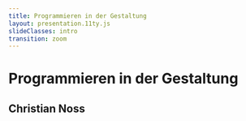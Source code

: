 ```yaml
---
title: Programmieren in der Gestaltung
layout: presentation.11ty.js
slideClasses: intro
transition: zoom
---
```


<div class="is-full-width">

# Programmieren in der Gestaltung
## Christian Noss

</div>
